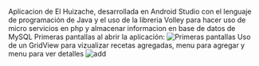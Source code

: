 Aplicacion de El Huizache, desarrollada en Android Studio con el lenguaje de programación de Java y el uso de la libreria Volley para hacer uso de micro servicios en php y almacenar informacion en base de datos de MySQL
Primeras pantallas al abrir la aplicación:
![Primeras pantallas](https://user-images.githubusercontent.com/61199564/186278749-e621fd1b-458c-46d1-89d4-9127eb977eba.png)
Uso de un GridView para vizualizar recetas agregadas, menu para agregar y menu para ver detalles
![add](https://user-images.githubusercontent.com/61199564/186279403-d701bea0-63ea-42cc-8129-2fb678400e33.png)
